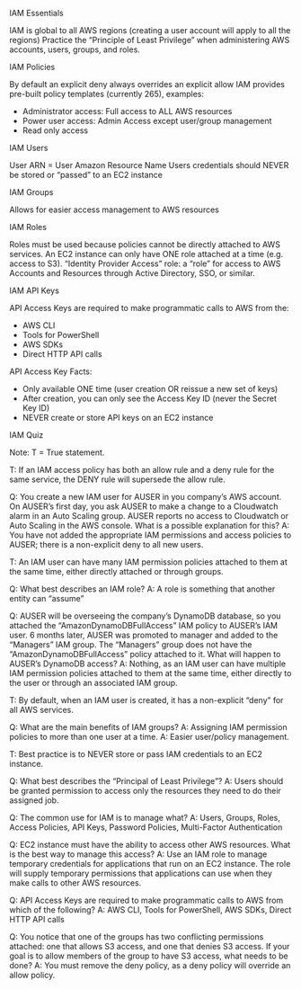  IAM Essentials

IAM is global to all AWS regions (creating a user account will apply to all the regions)
Practice the “Principle of Least Privilege” when administering AWS accounts, users, groups, and roles.

IAM Policies

By default an explicit deny always overrides an explicit allow
IAM provides pre-built policy templates (currently 265), examples:
- Administrator access: Full access to ALL AWS resources
- Power user access: Admin Access except user/group management
- Read only access

IAM Users

User ARN = User Amazon Resource Name
Users credentials should NEVER be stored or “passed” to an EC2 instance

IAM Groups

Allows for easier access management to AWS resources

IAM Roles

Roles must be used because policies cannot be directly attached to AWS services.
An EC2 instance can only have ONE role attached at a time (e.g. access to S3).
“Identity Provider Access” role: a “role” for access to AWS Accounts and Resources through Active Directory, SSO, or similar.

IAM API Keys

API Access Keys are required to make programmatic calls to AWS from the:
- AWS CLI
- Tools for PowerShell
- AWS SDKs
- Direct HTTP API calls

API Access Key Facts:
- Only available ONE time (user creation OR reissue a new set of keys)
- After creation, you can only see the Access Key ID (never the Secret Key ID)
- NEVER create or store API keys on an EC2 instance

IAM Quiz

Note: T = True statement.

T: If an IAM access policy has both an allow rule and a deny rule for the same service, the DENY rule will supersede the allow rule.

Q: You create a new IAM user for AUSER in you company’s AWS account. On AUSER’s first day, you ask AUSER to make a change to a Cloudwatch alarm in an Auto Scaling group. AUSER reports no access to Cloudwatch or Auto Scaling in the AWS console. What is a possible explanation for this?
A: You have not added the appropriate IAM permissions and access policies to AUSER; there is a non-explicit deny to all new users.

T: An IAM user can have many IAM permission policies attached to them at the same time, either directly attached or through groups.

Q: What best describes an IAM role?
A: A role is something that another entity can “assume”

Q: AUSER will be overseeing the company’s DynamoDB database, so you attached the “AmazonDynamoDBFullAccess” IAM policy to AUSER’s IAM user. 6 months later, AUSER was promoted to manager and added to the “Managers” IAM group. The “Managers” group does not have the “AmazonDynamoDBFullAccess” policy attached to it. What will happen to AUSER’s DynamoDB access?
A: Nothing, as an IAM user can have multiple IAM permission policies attached to them at the same time, either directly to the user or through an associated IAM group.

T: By default, when an IAM user is created, it has a non-explicit “deny” for all AWS services.

Q: What are the main benefits of IAM groups?
A: Assigning IAM permission policies to more than one user at a time.
A: Easier user/policy management.

T: Best practice is to NEVER store or pass IAM credentials to an EC2 instance.

Q: What best describes the “Principal of Least Privilege”?
A: Users should be granted permission to access only the resources they need to do their assigned job.

Q: The common use for IAM is to manage what?
A: Users, Groups, Roles, Access Policies, API Keys, Password Policies, Multi-Factor Authentication

Q: EC2 instance must have the ability to access other AWS resources. What is the best way to manage this access?
A: Use an IAM role to manage temporary credentials for applications that run on an EC2 instance. The role will supply temporary permissions that applications can use when they make calls to other AWS resources.

Q: API Access Keys are required to make programmatic calls to AWS from which of the following?
A: AWS CLI, Tools for PowerShell, AWS SDKs, Direct HTTP API calls

Q: You notice that one of the groups has two conflicting permissions attached: one that allows S3 access, and one that denies S3 access. If your goal is to allow members of the group to have S3 access, what needs to be done?
A: You must remove the deny policy, as a deny policy will override an allow policy.
